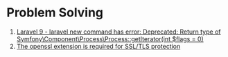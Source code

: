 # Problem Solving

1. [Laravel 9 - laravel new command has error: Deprecated: Return type of Symfony\Component\Process\Process::getIterator(int $flags = 0)](https://stackoverflow.com/questions/71141918/laravel-9-laravel-new-command-has-error-deprecated-return-type-of-symfony-co)
2. [The openssl extension is required for SSL/TLS protection](https://stackoverflow.com/questions/35249620/the-openssl-extension-is-required-for-ssl-tls-protection)
